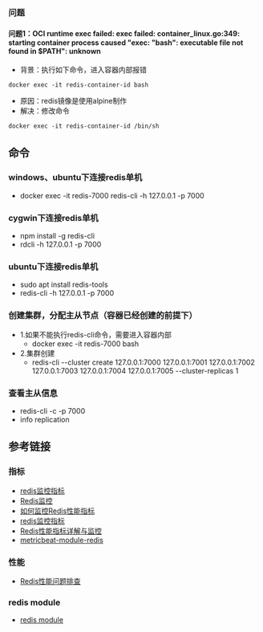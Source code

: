 ### 问题
#### 问题1：OCI runtime exec failed: exec failed: container_linux.go:349: starting container process caused "exec: \"bash\": executable file not found in $PATH": unknown
* 背景：执行如下命令，进入容器内部报错
```
docker exec -it redis-container-id bash
```
* 原因：redis镜像是使用alpine制作
* 解决：修改命令
```
docker exec -it redis-container-id /bin/sh
```


## 命令

### windows、ubuntu下连接redis单机
* docker exec -it redis-7000 redis-cli -h 127.0.0.1 -p 7000

### cygwin下连接redis单机
* npm install -g redis-cli
* rdcli -h 127.0.0.1 -p 7000

### ubuntu下连接redis单机
* sudo apt install redis-tools
* redis-cli -h 127.0.0.1 -p 7000

### 创建集群，分配主从节点（容器已经创建的前提下）
* 1.如果不能执行redis-cli命令，需要进入容器内部
    * docker exec -it redis-7000 bash 
* 2.集群创建
    * redis-cli --cluster create 127.0.0.1:7000 127.0.0.1:7001 127.0.0.1:7002 127.0.0.1:7003 127.0.0.1:7004 127.0.0.1:7005 --cluster-replicas 1

### 查看主从信息
* redis-cli -c -p 7000
* info replication


## 参考链接

### 指标
* [redis监控指标](http://liangjf.top/2020/03/30/118.redis%E7%9B%91%E6%8E%A7%E6%8C%87%E6%A0%87/)
* [Redis监控](https://mp.weixin.qq.com/s?__biz=MzI4NTA1MDEwNg==&mid=2650788187&idx=1&sn=9363cc47966b4464e82f84904ac0b4b8&chksm=f3f964cec48eedd840c922263bfe39f31a8223d530cfac3a6bebd8b7bb0c0569712f087a65eb&scene=27#wechat_redirect)
* [如何监控Redis性能指标](https://www.datadoghq.com/blog/how-to-monitor-redis-performance-metrics/)
* [redis监控指标](https://www.jianshu.com/p/68485d5c7fb9)
* [Redis性能指标详解与监控](https://blog.csdn.net/z644041867/article/details/77965521)
* [metricbeat-module-redis](https://www.elastic.co/guide/en/beats/metricbeat/current/metricbeat-module-redis.html)

### 性能
* [Redis性能问题排查](https://www.cnblogs.com/mushroom/p/4738170.html)

### redis module
* [redis module](https://www.elastic.co/guide/en/beats/filebeat/current/filebeat-module-redis.html)
